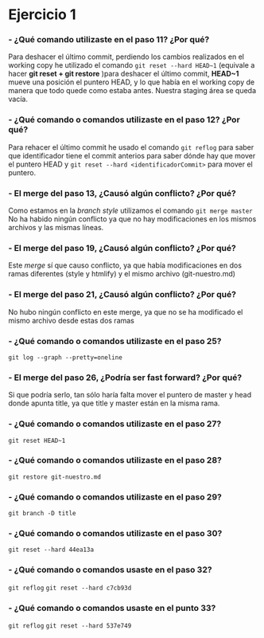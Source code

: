 # Ejercicio 1

### - ¿Qué comando utilizaste en el paso 11? ¿Por qué?
Para deshacer el último commit, perdiendo los cambios realizados en el working copy he utilizado el comando `git reset --hard HEAD~1` (equivale a hacer **git reset + git restore** )para deshacer el último commit, **HEAD~1** mueve una posición el puntero HEAD, y lo que había en el working copy de manera que todo quede como estaba antes. Nuestra staging área se queda vacía. 
### - ¿Qué comando o comandos utilizaste en el paso 12? ¿Por qué?
Para rehacer el último commit he usado el comando `git reflog` para saber que identificador tiene el commit anterios para saber dónde hay que mover el puntero HEAD y `git reset --hard <identificadorCommit>` para mover el puntero. 
### - El merge del paso 13, ¿Causó algún conflicto? ¿Por qué?
Como estamos en la *branch style* utilizamos el comando ` git merge master `
No ha habido ningún conflicto ya que no hay modificaciones en los mismos archivos y las mismas líneas.
### - El merge del paso 19, ¿Causó algún conflicto? ¿Por qué?
Este *merge* sí que causo conflicto, ya que había modificaciones en dos ramas diferentes (style y htmlify) y el mismo archivo (git-nuestro.md)
### - El merge del paso 21, ¿Causó algún conflicto? ¿Por qué?
No hubo ningún conflicto en este merge, ya que no se ha modificado el mismo archivo desde estas dos ramas
### - ¿Qué comando o comandos utilizaste en el paso 25?
`git log --graph --pretty=oneline`
### - El merge del paso 26, ¿Podría ser fast forward? ¿Por qué?
Si que podría serlo, tan sólo haría falta mover el puntero de master y head donde apunta title, ya que title y master están en la misma rama.
### - ¿Qué comando o comandos utilizaste en el paso 27?
`git reset HEAD~1`
### - ¿Qué comando o comandos utilizaste en el paso 28?
`git restore git-nuestro.md`
### - ¿Qué comando o comandos utilizaste en el paso 29?
`git branch -D title`
### - ¿Qué comando o comandos utilizaste en el paso 30?
`git reset --hard 44ea13a`
### - ¿Qué comando o comandos usaste en el paso 32?
`git reflog`
`git reset --hard c7cb93d`
### - ¿Qué comando o comandos usaste en el punto 33?
`git reflog`
`git reset --hard 537e749`
